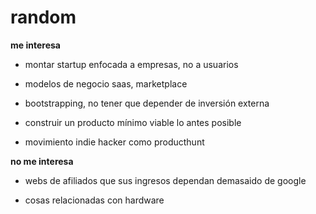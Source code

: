 # random

**me interesa**

- montar startup enfocada a empresas, no a usuarios

- modelos de negocio saas, marketplace

- bootstrapping, no tener que depender de inversión externa

- construir un producto mínimo viable lo antes posible

- movimiento indie hacker como producthunt


**no me interesa**

- webs de afiliados que sus ingresos dependan demasaido de google

- cosas relacionadas con hardware
